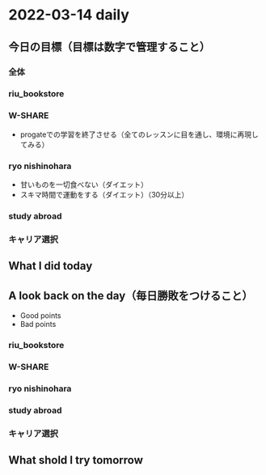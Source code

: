 # 2022-03-14 daily 

## 今日の目標（目標は数字で管理すること）
### 全体


### riu_bookstore
### W-SHARE
- progateでの学習を終了させる（全てのレッスンに目を通し、環境に再現してみる）
### ryo nishinohara
- 甘いものを一切食べない（ダイエット）
- スキマ時間で運動をする（ダイエット）（30分以上）
### study abroad
### キャリア選択


## What I did today

## A look back on the day（毎日勝敗をつけること）
- Good points
- Bad points
### riu_bookstore
### W-SHARE
### ryo nishinohara
### study abroad
### キャリア選択

## What shold I try tomorrow
